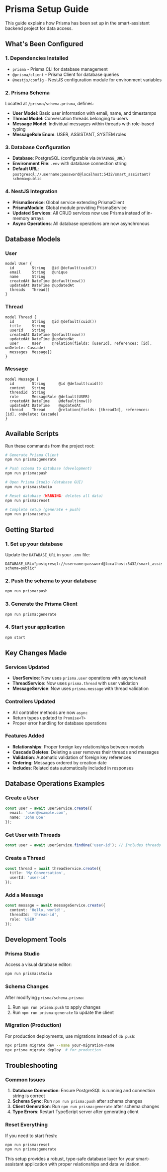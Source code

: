 # Prisma Setup Guide

This guide explains how Prisma has been set up in the smart-assistant backend project for data access.

## What's Been Configured

### 1. Dependencies Installed
- `prisma` - Prisma CLI for database management
- `@prisma/client` - Prisma Client for database queries
- `@nestjs/config` - NestJS configuration module for environment variables

### 2. Prisma Schema
Located at `/prisma/schema.prisma`, defines:
- **User Model**: Basic user information with email, name, and timestamps
- **Thread Model**: Conversation threads belonging to users
- **Message Model**: Individual messages within threads with role-based typing
- **MessageRole Enum**: USER, ASSISTANT, SYSTEM roles

### 3. Database Configuration
- **Database**: PostgreSQL (configurable via `DATABASE_URL`)
- **Environment File**: `.env` with database connection string
- **Default URL**: `postgresql://username:password@localhost:5432/smart_assistant?schema=public`

### 4. NestJS Integration
- **PrismaService**: Global service extending PrismaClient
- **PrismaModule**: Global module providing PrismaService
- **Updated Services**: All CRUD services now use Prisma instead of in-memory arrays
- **Async Operations**: All database operations are now asynchronous

## Database Models

### User
```prisma
model User {
  id        String   @id @default(cuid())
  email     String   @unique
  name      String
  createdAt DateTime @default(now())
  updatedAt DateTime @updatedAt
  threads   Thread[]
}
```

### Thread
```prisma
model Thread {
  id        String   @id @default(cuid())
  title     String
  userId    String
  createdAt DateTime @default(now())
  updatedAt DateTime @updatedAt
  user      User     @relation(fields: [userId], references: [id], onDelete: Cascade)
  messages  Message[]
}
```

### Message
```prisma
model Message {
  id        String      @id @default(cuid())
  content   String
  threadId  String
  role      MessageRole @default(USER)
  createdAt DateTime    @default(now())
  updatedAt DateTime    @updatedAt
  thread    Thread      @relation(fields: [threadId], references: [id], onDelete: Cascade)
}
```

## Available Scripts

Run these commands from the project root:

```bash
# Generate Prisma Client
npm run prisma:generate

# Push schema to database (development)
npm run prisma:push

# Open Prisma Studio (database GUI)
npm run prisma:studio

# Reset database (WARNING: deletes all data)
npm run prisma:reset

# Complete setup (generate + push)
npm run prisma:setup
```

## Getting Started

### 1. Set up your database
Update the `DATABASE_URL` in your `.env` file:
```env
DATABASE_URL="postgresql://username:password@localhost:5432/smart_assistant?schema=public"
```

### 2. Push the schema to your database
```bash
npm run prisma:push
```

### 3. Generate the Prisma Client
```bash
npm run prisma:generate
```

### 4. Start your application
```bash
npm start
```

## Key Changes Made

### Services Updated
- **UserService**: Now uses `prisma.user` operations with async/await
- **ThreadService**: Now uses `prisma.thread` with user validation
- **MessageService**: Now uses `prisma.message` with thread validation

### Controllers Updated
- All controller methods are now `async`
- Return types updated to `Promise<T>`
- Proper error handling for database operations

### Features Added
- **Relationships**: Proper foreign key relationships between models
- **Cascade Deletes**: Deleting a user removes their threads and messages
- **Validation**: Automatic validation of foreign key references
- **Ordering**: Messages ordered by creation date
- **Includes**: Related data automatically included in responses

## Database Operations Examples

### Create a User
```typescript
const user = await userService.create({
  email: 'user@example.com',
  name: 'John Doe'
});
```

### Get User with Threads
```typescript
const user = await userService.findOne('user-id'); // Includes threads
```

### Create a Thread
```typescript
const thread = await threadService.create({
  title: 'My Conversation',
  userId: 'user-id'
});
```

### Add a Message
```typescript
const message = await messageService.create({
  content: 'Hello, world!',
  threadId: 'thread-id',
  role: 'USER'
});
```

## Development Tools

### Prisma Studio
Access a visual database editor:
```bash
npm run prisma:studio
```

### Schema Changes
After modifying `prisma/schema.prisma`:
1. Run `npm run prisma:push` to apply changes
2. Run `npm run prisma:generate` to update the client

### Migration (Production)
For production deployments, use migrations instead of `db push`:
```bash
npx prisma migrate dev --name your-migration-name
npx prisma migrate deploy  # for production
```

## Troubleshooting

### Common Issues
1. **Database Connection**: Ensure PostgreSQL is running and connection string is correct
2. **Schema Sync**: Run `npm run prisma:push` after schema changes
3. **Client Generation**: Run `npm run prisma:generate` after schema changes
4. **Type Errors**: Restart TypeScript server after generating client

### Reset Everything
If you need to start fresh:
```bash
npm run prisma:reset
npm run prisma:generate
```

This setup provides a robust, type-safe database layer for your smart-assistant application with proper relationships and data validation.

